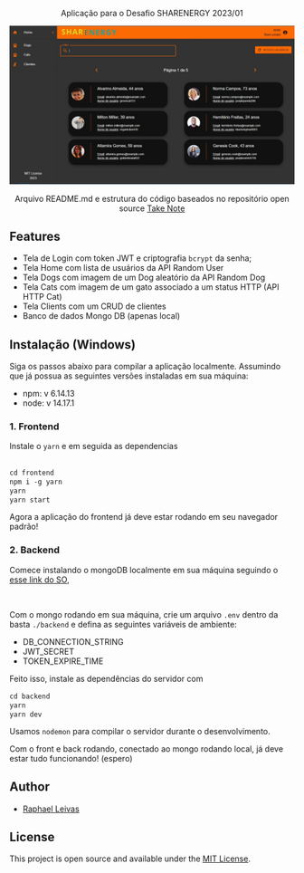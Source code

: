 <p align="center">Aplicação para o Desafio SHARENERGY 2023/01</p>

![Screenshot](./frontend/src/assets/screenshot-app.jpg)

<p align="center">Arquivo README.md e estrutura do código baseados no repositório open source <a href="https://github.com/taniarascia/takenote">Take Note</a></p>

## Features

- Tela de Login com token JWT e criptografia `bcrypt` da senha;
- Tela Home com lista de usuários da API Random User
- Tela Dogs com imagem de um Dog aleatório da API Random Dog
- Tela Cats com imagem de um gato associado a um status HTTP (API HTTP Cat)
- Tela Clients com um CRUD de clientes
- Banco de dados Mongo DB (apenas local)


## Instalação (Windows)

Siga os passos abaixo para compilar a aplicação localmente. Assumindo que já possua as seguintes versões instaladas em sua máquina:

- npm: v 6.14.13
- node: v 14.17.1

### 1. Frontend

Instale o `yarn` e em seguida as dependencias 

```

cd frontend
npm i -g yarn
yarn
yarn start

```
Agora a aplicação do frontend já deve estar rodando em seu navegador padrão!

### 2. Backend

Comece instalando o mongoDB localmente em sua máquina seguindo o [esse link do SO](https://stackoverflow.com/a/37548118/16855638),

<br />

Com o mongo rodando em sua máquina, crie um arquivo `.env` dentro da basta `./backend` e defina as seguintes variáveis de ambiente:

- DB_CONNECTION_STRING
- JWT_SECRET
- TOKEN_EXPIRE_TIME

Feito isso, instale as dependências do servidor com

```
cd backend
yarn
yarn dev

```

Usamos `nodemon` para compilar o servidor durante o desenvolvimento. 
 
Com o front e back rodando, conectado ao mongo rodando local, já deve estar tudo funcionando! (espero)

## Author

- [Raphael Leivas](https://github.com/RaphaelLeivas)

## License

This project is open source and available under the [MIT License](LICENSE).
